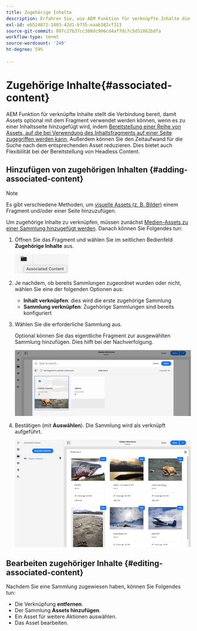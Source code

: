 ```yaml
---
title: Zugehörige Inhalte
description: Erfahren Sie, wie AEM Funktion für verknüpfte Inhalte die Verbindung bereitstellt, damit Assets optional mit dem Fragment verwendet werden können, wenn es zu einer Inhaltsseite hinzugefügt wird. So erhalten Sie zusätzliche Flexibilität bei der Seitenbearbeitung und der Bereitstellung Headless Content.
exl-id: eb524872-1403-42d1-b735-eaab382cf313
source-git-commit: 097c17b37cc308dc906cd4af7dc7c5d51862bdfa
workflow-type: tm+mt
source-wordcount: '249'
ht-degree: 59%

---
```


# Zugehörige Inhalte{#associated-content}

AEM Funktion für verknüpfte Inhalte stellt die Verbindung bereit, damit Assets optional mit dem Fragment verwendet werden können, wenn es zu einer Inhaltsseite hinzugefügt wird, indem [Bereitstellung einer Reihe von Assets, auf die bei Verwendung des Inhaltsfragments auf einer Seite zugegriffen werden kann,](/help/sites-cloud/authoring/fundamentals/content-fragments.md#using-associated-content) Außerdem können Sie den Zeitaufwand für die Suche nach dem entsprechenden Asset reduzieren. Dies bietet auch Flexibilität bei der Bereitstellung von Headless Content.

## Hinzufügen von zugehörigen Inhalten {#adding-associated-content}

>[!NOTE]
>
>Es gibt verschiedene Methoden, um [visuelle Assets (z. B. Bilder)](/help/sites-cloud/administering/content-fragments/content-fragments.md#fragments-with-visual-assets) einem Fragment und/oder einer Seite hinzuzufügen.

Um zugehörige Inhalte zu verknüpfen, müssen zunächst [Medien-Assets zu einer Sammlung hinzugefügt werden](/help/assets/manage-collections.md). Danach können Sie Folgendes tun:

1. Öffnen Sie das Fragment und wählen Sie im seitlichen Bedienfeld **Zugehörige Inhalte** aus.

   ![Zugehörige Inhalte](assets/cfm-assoc-content-01.png)

1. Je nachdem, ob bereits Sammlungen zugeordnet wurden oder nicht, wählen Sie eine der folgenden Optionen aus:

   * **Inhalt verknüpfen**: dies wird die erste zugehörige Sammlung
   * **Sammlung verknüpfen**: Zugehörige Sammlungen sind bereits konfiguriert

1. Wählen Sie die erforderliche Sammlung aus.

   Optional können Sie das eigentliche Fragment zur ausgewählten Sammlung hinzufügen. Dies hilft bei der Nachverfolgung.

   ![Sammlung auswählen](assets/cfm-assoc-content-02.png)

1. Bestätigen (mit **Auswählen**). Die Sammlung wird als verknüpft aufgeführt.

   ![cfm-6420-05](assets/cfm-assoc-content-03.png)

## Bearbeiten zugehöriger Inhalte {#editing-associated-content}

Nachdem Sie eine Sammlung zugewiesen haben, können Sie Folgendes tun:

* Die Verknüpfung **entfernen**.
* Der Sammlung **Assets hinzufügen**.
* Ein Asset für weitere Aktionen auswählen.
* Das Asset bearbeiten.
